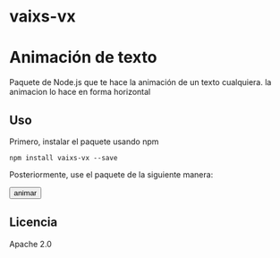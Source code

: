 # vaixs-vx
# Animación de texto

Paquete de Node.js que te hace la animación de un texto cualquiera. la animacion lo hace en forma horizontal

## Uso

Primero, instalar el paquete usando npm

    npm install vaixs-vx --save

Posteriormente, use el paquete de la siguiente manera:
    <p id="text" ></p>
     <button onclick="animarTexto('hola mi amor');" >animar</button>

   

## Licencia

Apache 2.0
